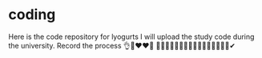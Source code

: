 # coding
Here is the code repository for lyogurts
I will upload the study code during the university. Record the process
👌🚀❤❤💯
🐱‍🚀🐱‍🚀🐱‍🚀🐱‍🚀🐱‍🚀🐱‍🚀🐱‍🚀🐱‍🚀✔
